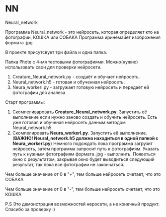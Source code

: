 # NN
Neural_network



Программа Neural_network - это нейросеть, которая определяет кто на фотографии, КОШКА или СОБАКА
Программа иринемайет изоброжения формата .jpg

В проекте присутсвует три файла и одна папка.

Папка Phote с 4-мя тестовыми фотографиями. Можно(нужно) использовать свои для проверки нейросети.

1. Сreature_Neural_network.py - создаёт и обучает нейросеть.
2. Neural_network.h5 - готовая и обученная нейросеть.
3. Neura_workerl.py - загружает готовую нейросеть и передаёт ей фотографии для аналеза


Старт программы:
1. Скомпеливаровать __Сreature_Neural_network.py__. Запустить её выполнение если нужно заново создать и обучить нейросеть. Есть уже готовая и обученая нейросеть данным методом Neural_network.h5 
2. Скомпелировать __Neura_workerl.py__. Запустить её выполнение. (__ВАЖНО! Neural_network.h5 должна находиться в одной папкой с Neura_workerl.py__) Немного подождать пока программа загрузит нейросеть, затем программа запросит путь к фотографиям. Указать путь к нужным фотографиям формата .jpg - выполнить. Появеться окно с результатом, закрывая окно будет выводиться следующий результат, так пока все фотографии не закончаться. 

Чем больше значение от 0 в "+", тем больше нейросеть счетает, что это СОБАКА

Чем больше значение от 0 в "-", тем больше нейросеть счетает, что это КОШКА


P.S Это демонстрация возможностей неросети, а не конечный продукт. 
Спасибо за проверку :)
